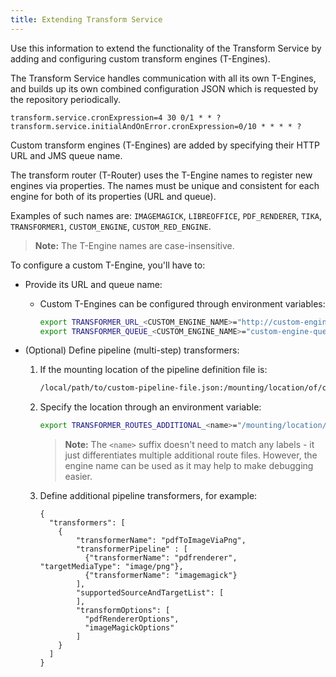 ```yaml
---
title: Extending Transform Service
---
```

Use this information to extend the functionality of the Transform Service by adding and configuring custom transform engines (T-Engines).

The Transform Service handles communication with all its own T-Engines, and builds up its own combined configuration JSON which is requested by the repository periodically.

```
transform.service.cronExpression=4 30 0/1 * * ?
transform.service.initialAndOnError.cronExpression=0/10 * * * * ?
```

Custom transform engines (T-Engines) are added by specifying their HTTP URL and JMS queue name. 

The transform router (T-Router) uses the T-Engine names to register new engines via properties. The names must be unique and consistent for each engine for both of its properties (URL and queue).

Examples of such names are: `IMAGEMAGICK`, `LIBREOFFICE`, `PDF_RENDERER`, `TIKA`, `TRANSFORMER1`, `CUSTOM_ENGINE`, `CUSTOM_RED_ENGINE`.

> **Note:** The T-Engine names are case-insensitive.

To configure a custom T-Engine, you'll have to:

*   Provide its URL and queue name:
    *   Custom T-Engines can be configured through environment variables:

        ```bash
        export TRANSFORMER_URL_<CUSTOM_ENGINE_NAME>="http://custom-engine-host:8090"
        export TRANSFORMER_QUEUE_<CUSTOM_ENGINE_NAME>="custom-engine-queue"
        ```

*   (Optional) Define pipeline (multi-step) transformers:
    1.  If the mounting location of the pipeline definition file is:

        ```bash
        /local/path/to/custom-pipeline-file.json:/mounting/location/of/custom-pipeline-file.json
        ```

    2.  Specify the location through an environment variable:

        ```bash
        export TRANSFORMER_ROUTES_ADDITIONAL_<name>="/mounting/location/of/custom-pipeline-file.json"
        ```

        > **Note:** The `<name>` suffix doesn't need to match any labels - it just differentiates multiple additional route files. However, the engine name can be used as it may help to make debugging easier.

    3.  Define additional pipeline transformers, for example:

        ```
        {
          "transformers": [
            {
                "transformerName": "pdfToImageViaPng",
                "transformerPipeline" : [
                  {"transformerName": "pdfrenderer",      "targetMediaType": "image/png"},
                  {"transformerName": "imagemagick"}
                ],
                "supportedSourceAndTargetList": [
                ],
                "transformOptions": [
                  "pdfRendererOptions",
                  "imageMagickOptions"
                ]
            }
          ]
        }
        ```


